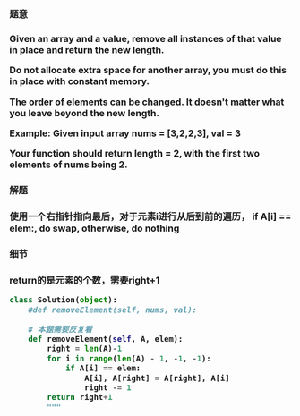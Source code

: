


<h3>题意<h3>
<p>Given an array and a value, remove all instances of that value in place and return the new length.

Do not allocate extra space for another array, you must do this in place with constant memory.

The order of elements can be changed. It doesn't matter what you leave beyond the new length.

Example:
Given input array nums = [3,2,2,3], val = 3

Your function should return length = 2, with the first two elements of nums being 2.
<p>




<h3>解题<h3>
<p>使用一个右指针指向最后，对于元素i进行从后到前的遍历，
if A[i] == elem:, do swap, otherwise, do nothing<p>




<h3>细节<h3>
<p>return的是元素的个数，需要right+1<p>

```python
class Solution(object):
    #def removeElement(self, nums, val):
    
    # 本题需要反复看
    def removeElement(self, A, elem):
        right = len(A)-1
        for i in range(len(A) - 1, -1, -1):
            if A[i] == elem:
                A[i], A[right] = A[right], A[i]
                right -= 1
        return right+1
        """
```
